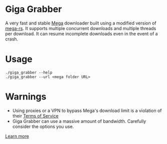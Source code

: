 # Giga Grabber
A very fast and stable [Mega](https://mega.nz) downloader built using a modified version of [mega-rs](https://github.com/Hirevo/mega-rs).
It supports multiple concurrent downloads and multiple threads per download. It can resume incomplete downloads even in the event of a crash.

# Usage
```
./giga_grabber --help
./giga_grabber --url <mega folder URL>
```

# Warnings
- Using proxies or a VPN to bypass Mega's download limit is a violation of their [Terms of Service](https://mega.nz/terms)
- Giga Grabber can use a massive amount of bandwidth. Carefully consider the options you use.

[Learn more](https://chanchan.dev/giga-grabber)
